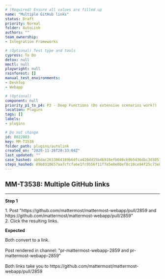 ```yaml
---
# (Required) Ensure all values are filled up
name: "Multiple GitHub links"
status: Draft
priority: Normal
folder: AutoLink
authors: ""
team_ownership: 
- Integration Frameworks

# (Optional) Test type and tools
cypress: To Do
detox: null
mmctl: null
playwright: null
rainforest: []
manual_test_environments: 
- Desktop
- Webapp

# (Optional)
component: null
priority_p1_to_p4: P3 - Deep Functions (Do extensive scenarios work?)
location: Plugins
tags: []
labels: 
- plugins

# Do not change
id: 8022803
key: MM-T3538
folder_path: plugins/autolink
created_on: "2020-11-26T20:33:04Z"
last_updated: ""
case_hashed: ab6dac2633864189b6dfca420dd15b46918efb048cb9b5d36dbc3d3057265be82f4cb10b4a8aaaa3c3f724a66f5af837
steps_hashed: 09b8310657aa7cfcfa6e1fc9556f11f7a5e0e0bef8c10ce94f25c73e83b42356cd22f97ab3e686d0f4aa0264ff3e5107
---
```


## MM-T3538: Multiple GitHub links

---

**Step 1**

1\. Post "https\://github.com/mattermost/mattermost-webapp/pull/2859 and https\://github.com/mattermost/mattermost-webapp/pull/2859"\
2\. Click the resulting links.

**Expected**

Both convert to a link.\
\
Post rendered in channel: "pr-mattermost-webapp-2859 and pr-mattermost-webapp-2859"\
\
Both links take you to https\://github.com/mattermost/mattermost-webapp/pull/2859
